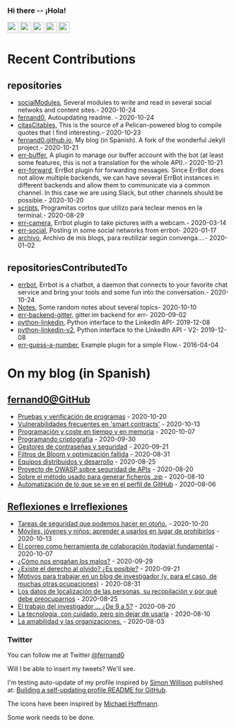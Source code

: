 ### Hi there -- ¡Hola!

<a href="mailto:ftricas@unizar.es" title="e-mail"><i class="svg-icon email"></i></a> 
<a href="https://www.linkedin.com/in/fernand0" title="My LinkedIn//Mi LinkedIn"><img src="https://img.shields.io/badge/linkedin-%230077B5.svg?&style=for-the-badge&logo=linkedin&logoColor=white" height=25></a> 
<a href="https://www.twitter.com/fernand0" title="My Twitter//Mi Twitter"><img src="https://img.shields.io/badge/twitter-%231DA1F2.svg?&style=for-the-badge&logo=twitter&logoColor=white" height=25></i></a> 
<a href="https://mastodon.social/@fernand0" title="My Mastodon//Mi Mastodon"><img src="https://img.shields.io/static/v1?label=Mastodon&message=Social&color=blue" height=25></i></a> 
<a href="https://flickr.com/fernand0"><img src="https://img.shields.io/static/v1?label=Flickr&message=Images&color=blue" height=25></a>
<a href="https://dev.to/fernand0"><img src="https://img.shields.io/badge/DEV.TO-%230A0A0A.svg?&style=for-the-badge&logo=dev-dot-to&logoColor=white" height=25></a>

# Recent Contributions
<!-- recent_releases starts -->


## repositories
* [socialModules](https://github.com/fernand0/socialModules),  Several modules to write and read in several social netwoks and content sites.- 2020-10-24
* [fernand0](https://github.com/fernand0/fernand0),  Autoupdating readme. - 2020-10-24
* [citasCitables](https://github.com/fernand0/citasCitables),  This is the source of a Pelican-powered blog to compile quotes that I find interesting.- 2020-10-23
* [fernand0.github.io](https://github.com/fernand0/fernand0.github.io),  My blog (in Spanish). A fork of the wonderful Jekyll project.- 2020-10-21
* [err-buffer](https://github.com/fernand0/err-buffer),  A plugin to manage our buffer account with the bot (at least some features, this is not a translation for the whole API).- 2020-10-21
* [err-forward](https://github.com/fernand0/err-forward),  ErrBot plugin for forwarding messages. Since ErrBot does not allow multiple backends, we can have several ErrBot instances in different backends and allow them to communicate via a common channel. In this case we are using Slack, but other channels should be possible.- 2020-10-20
* [scripts](https://github.com/fernand0/scripts),  Programitas cortos que utilizo para teclear menos en la terminal.- 2020-08-29
* [err-camera](https://github.com/fernand0/err-camera),  Errbot plugin to take pictures with a webcam.- 2020-03-14
* [err-social](https://github.com/fernand0/err-social),  Posting in some social networks from errbot- 2020-01-17
* [archivo](https://github.com/fernand0/archivo),  Archivo de mis blogs, para reutilizar según convenga....- 2020-01-02

## repositoriesContributedTo
* [errbot](https://github.com/errbotio/errbot),  Errbot is a chatbot, a daemon that connects to your favorite chat service and bring your tools and some fun into the conversation.- 2020-10-24
* [Notes](https://github.com/jgbarah/Notes),  Some random notes about several topics- 2020-10-10
* [err-backend-gitter](https://github.com/errbotio/err-backend-gitter),  gitter.im backend for err- 2020-09-02
* [python-linkedin](https://github.com/ozgur/python-linkedin),  Python interface to the LinkedIn API- 2019-12-08
* [python-linkedin-v2](https://github.com/HootsuiteLabs/python-linkedin-v2),  Python interface to the LinkedIn API - V2- 2019-12-08
* [err-guess-a-number](https://github.com/errbotio/err-guess-a-number),  Example plugin for a simple Flow.- 2016-04-04
<!-- recent_releases ends -->

# On my blog (in Spanish)

<!-- blog starts -->


## [fernand0@GitHub](https://fernand0.github.io/)
* [Pruebas y verificación de programas](http://fernand0.github.io/arreglar-un-programa/) - 2020-10-20
* [Vulnerabilidades frecuentes en 'smart contracts'](http://fernand0.github.io/vulnerabilidades-smart-contracts/) - 2020-10-13
* [Programación y coste en tiempo y en memoria](http://fernand0.github.io/mejorando-codigo-python/) - 2020-10-07
* [Programando criptografía](http://fernand0.github.io/criptografia-casera/) - 2020-09-30
* [Gestores de contraseñas y seguridad](http://fernand0.github.io/gestores-claves-vulnerables/) - 2020-09-21
* [Filtros de Bloom y optimización fallida](http://fernand0.github.io/filtros-bloom-inconvenientes/) - 2020-08-31
* [Equipos distribuidos y desarrollo](http://fernand0.github.io/equipos-distribuidos/) - 2020-08-25
* [Proyecto de OWASP sobre seguridad de APIs](http://fernand0.github.io/seguridad-apis/) - 2020-08-20
* [Sobre el método usado para generar ficheros .zip](http://fernand0.github.io/zip-compresion/) - 2020-08-10
* [Automatización de lo que se ve en el perfil de GitHub](http://fernand0.github.io/perfil-automatico-github/) - 2020-08-06

## [Reflexiones e Irreflexiones](http://fernand0.blogalia.com/)
* [Tareas de seguridad que podemos hacer en oto&#241;o.](http://fernand0.blogalia.com//historias/78279) - 2020-10-20
* [M&#243;viles, j&#243;venes y ni&#241;os: aprender a usarlos en lugar de prohibirlos](http://fernand0.blogalia.com//historias/78273) - 2020-10-13
* [El correo como herramienta de colaboraci&#243;n (todav&#237;a) fundamental](http://fernand0.blogalia.com//historias/78267) - 2020-10-07
* [&#191;C&#243;mo nos enga&#241;an los malos?](http://fernand0.blogalia.com//historias/78264) - 2020-09-29
* [&#191;Existe el derecho al olvido? &#191;Es posible?](http://fernand0.blogalia.com//historias/78260) - 2020-09-21
* [Motivos para trabajar en un blog de investigador (y, para el caso, de muchas otras ocupaciones)](http://fernand0.blogalia.com//historias/78249) - 2020-08-31
* [Los datos de localizaci&#243;n de las personas, su recopilaci&#243;n y por qu&#233; debe preocuparnos](http://fernand0.blogalia.com//historias/78246) - 2020-08-25
* [El trabajo del investigador ... &#191;De 9 a 5?](http://fernand0.blogalia.com//historias/78244) - 2020-08-20
* [La tecnolog&#237;a, con cuidado, pero sin dejar de usarla](http://fernand0.blogalia.com//historias/78241) - 2020-08-10
* [La amabilidad y las organizaciones.](http://fernand0.blogalia.com//historias/78239) - 2020-08-03
<!-- blog ends -->

### Twitter 

You can follow me at Twitter [@fernand0](https://twitter.com/fernand0)

Will I be able to insert my tweets? We'll see.

I'm testing auto-update of my profile inspired by [Simon Willison](https://simonwillison.net/) published at: [Building a self-updating profile README for GitHub](https://simonwillison.net/2020/Jul/10/self-updating-profile-readme/).

The icons have been inspired by [Michael Hoffmann](https://www.mokkapps.de/).

Some work needs to be done.

<!--
**fernand0/fernand0** is a ✨ _special_ ✨ repository because its `README.md` (this file) appears on your GitHub profile.

Here are some ideas to get you started:

- 🔭 I’m currently working on ...
- 🌱 I’m currently learning ...
- 👯 I’m looking to collaborate on ...
- 🤔 I’m looking for help with ...
- 💬 Ask me about ...
- 📫 How to reach me: ...
- 😄 Pronouns: ...
- ⚡ Fun fact: ...
-->
